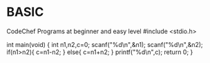 # BASIC
CodeChef Programs at beginner and easy level
#include <stdio.h>

int main(void) {
	int n1,n2,c=0;
	scanf("%d\n",&n1);
	scanf("%d\n",&n2);
	if(n1>n2){
	    c=n1-n2;
	}
	else{
	    c=n1+n2;
	}
	printf("%d\n",c);
	return 0;
}
